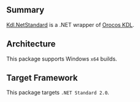 ## Summary

[Kdl.NetStandard](https://github.com/slater1/Kdl.NetStandard) is a .NET wrapper of  [Orocos KDL](https://github.com/orocos/orocos_kinematics_dynamics).

## Architecture

This package supports Windows `x64` builds.

## Target Framework

This package targets `.NET Standard 2.0`.